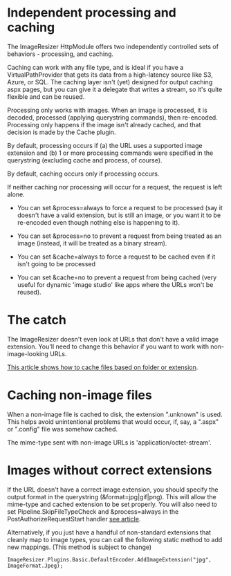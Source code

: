 # Independent processing and caching

The ImageResizer HttpModule offers two independently controlled sets of behaviors - processing, and caching.

Caching can work with any file type, and is ideal if you have a VirtualPathProvider that gets its data from a high-latency source like S3, Azure, or SQL. The caching layer isn't (yet) designed for output caching aspx pages, but you can give it a delegate that writes a stream, so it's quite flexible and can be reused.

Processing only works with images. When an image is processed, it is decoded, processed (applying querystring commands), then re-encoded. 
Processing only happens if the image isn't already cached, and that decision is made by the Cache plugin.

By default, processing occurs if (a) the URL uses a supported image extension and (b) 1 or more processing commands were specified in the querystring (excluding cache and process, of course).

By default, caching occurs  only if processing occurs.

If neither caching nor processing will occur for a request, the request is left alone.

* You can set &process=always to force a request to be processed (say it doesn't have a valid extension, but is still an image, or you want it to be re-encoded even though nothing else is happening to it).
* You can set &process=no to prevent a request from being treated as an image (instead, it will be treated as a binary stream).

* You can set &cache=always to force a request to be cached even if it isn't going to be processed
* You can set &cache=no to prevent a request from being cached (very useful for dynamic 'image studio' like apps where the URLs won't be reused).


# The catch

The ImageResizer doesn't even look at URLs that don't have a valid image extension. You'll need to change this behavior if you want to work with non-image-looking URLs.

[This article shows how to cache files based on folder or extension](/docs/howto/cache-non-images).


# Caching non-image files

When a non-image file is cached to disk, the extension ".unknown" is used. This helps avoid unintentional problems that would occur, if, say, a ".aspx" or ".config" file was somehow cached.

The mime-type sent with non-image URLs is 'application/octet-stream'.

# Images without correct extensions

If the URL doesn't have a correct image extension, you should specify the output format in the querystring (&format=jpg|gif|png). This will allow the mime-type and cached extension to be set properly. You will also need to set Pipeline.SkipFileTypeCheck and &process=always in the PostAuthorizeRequestStart handler [see article](/docs/howto/cache-non-images).

Alternatively, if you just have a handful of non-standard extensions that cleanly map to image types, you can call the following static method to add new mappings. (This method is subject to change)

	ImageResizer.Plugins.Basic.DefaultEncoder.AddImageExtension("jpg", ImageFormat.Jpeg);

